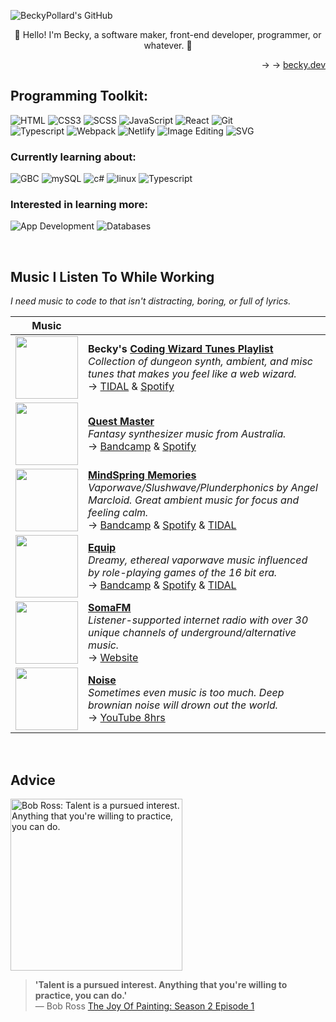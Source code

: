 ![BeckyPollard's GitHub](https://user-images.githubusercontent.com/52248161/173162730-269a86f8-156a-4829-9a62-8df18a09585e.png)
<p align="center">🩵 Hello! I'm Becky, a software maker, front-end developer, programmer, or whatever. 💙</p>
  
<!--<p align="right">→ → <a href='https://becky.dev/resume'>View my Résumé</a></p>-->
<p align="right">→ → <a href='https://becky.dev/'>becky.dev</a></p>

## Programming Toolkit:
![HTML](https://github.com/user-attachments/assets/645d9b53-8358-4b15-99f6-773e167d90bf)
![CSS3](https://github.com/user-attachments/assets/c6c8dddb-7877-4608-9d08-edf3dcc16d21)
![SCSS](https://github.com/user-attachments/assets/915c25d4-9329-41e7-ba1f-d7311a091324)
![JavaScript](https://github.com/user-attachments/assets/ca6b02a6-5477-4909-88d7-1ec2944b91a6)
![React](https://github.com/user-attachments/assets/0028ce4b-3e52-4e3c-b580-b6155d8b29b8)
![Git](https://github.com/user-attachments/assets/df638072-41f3-41fb-9154-d5d6eb3d202c)<br>
![Typescript](https://github.com/user-attachments/assets/8979b3f2-74e4-4bfb-a325-5437a6ebd341)
![Webpack](https://github.com/user-attachments/assets/4cabb506-e1ee-459d-959d-db5d725f83f4)
![Netlify](https://github.com/user-attachments/assets/26dee1ab-649b-4f40-807a-d2831cf7d46e)
![Image Editing](https://github.com/user-attachments/assets/4c3499f8-b3d3-476f-ae8e-4f7939e84e4a)
![SVG](https://github.com/user-attachments/assets/581f76f4-b911-48ad-a4bd-733a6f8e0d91)

### Currently learning about:
![GBC](https://github.com/user-attachments/assets/1148ac28-cf20-4b63-a167-af52346a31b9)
![mySQL](https://github.com/user-attachments/assets/f8404ed2-2542-4310-b4ed-e300c9a111fa)
![c#](https://github.com/user-attachments/assets/0d3beb34-33ef-4b6d-95a6-ef83512f9a69)
![linux](https://github.com/user-attachments/assets/887c5b76-5028-4903-9332-16d64e50af9b)
![Typescript](https://github.com/user-attachments/assets/8979b3f2-74e4-4bfb-a325-5437a6ebd341)

### Interested in learning more:
![App Development](https://github.com/user-attachments/assets/0237d225-e648-4730-9cfd-9741dbd12278)
![Databases](https://github.com/user-attachments/assets/6738c01c-5880-480a-87ad-08c25fa735a3)

<br>

## Music I Listen To While Working
_I need music to code to that isn't distracting, boring, or full of lyrics._

| Music |                          |
| ----- | ------------------------ |
| <a title='My coding (wizard) focus playlist' href="https://tidal.com/browse/playlist/e74e165e-6b9d-444f-8f1e-9d7a9435f812"><img src="https://user-images.githubusercontent.com/52248161/153249468-72d5d9a2-004f-4a3b-ae18-fb5648d039fd.jpg" width='100px'></a> | **Becky's [Coding Wizard Tunes Playlist](https://tidal.com/browse/playlist/e74e165e-6b9d-444f-8f1e-9d7a9435f812)**<br>_Collection of dungeon synth, ambient, and misc tunes that makes you feel like a web wizard._<br>→ [TIDAL](https://tidal.com/browse/playlist/e74e165e-6b9d-444f-8f1e-9d7a9435f812) & [Spotify](https://open.spotify.com/playlist/4d8XIbP8SJt04YZThviIzj) |
| <a title='Artist: Quest Master' href="https://questmaster.bandcamp.com/"><img src="https://f4.bcbits.com/img/a3998820157_16.jpg" width='100px'></a> | **[Quest Master](https://questmaster.bandcamp.com/)**<br>_Fantasy synthesizer music from Australia._<br>→ [Bandcamp](https://questmaster.bandcamp.com/) & [Spotify](https://open.spotify.com/artist/0gv0gpgHfyolSrapq8d4Kp) |
| <a title='Artist: MindSpring Memories' href="https://mindspringmemories.bandcamp.com/"><img src="https://f4.bcbits.com/img/a2861092947_16.jpg" width='100px'></a> | **[MindSpring Memories](https://mindspringmemories.bandcamp.com/)**<br>_Vaporwave/Slushwave/Plunderphonics by Angel Marcloid. Great ambient music for focus and feeling calm._<br>→ [Bandcamp](https://mindspringmemories.bandcamp.com/) & [Spotify](https://open.spotify.com/artist/1dAnRR4DknhrKRSITF8xSr) & [TIDAL](https://tidal.com/browse/artist/9434092) |
| <a title='Artist: Equip' href='https://equip100p.bandcamp.com/'><img src='https://f4.bcbits.com/img/a0937333337_10.jpg' width='100px'></a> | **[Equip](https://equip100p.bandcamp.com/)**<br>_Dreamy, ethereal vaporwave music influenced by role-playing games of the 16 bit era._<br>→ [Bandcamp](https://equip100p.bandcamp.com/) & [Spotify](https://open.spotify.com/artist/3IOhNbmcUbaMuJkmyfkfE0) & [TIDAL](https://tidal.com/browse/album/164460971)
| <a title='SomaFM' href='https://somafm.com/'><img src='https://github.com/user-attachments/assets/37fec358-53b4-49b4-b98f-aa9cbb94a782' width='100px'></a> | **[SomaFM](https://somafm.com/)**<br>_Listener-supported internet radio with over 30 unique channels of underground/alternative music._<br>→ [Website](https://somafm.com/)
| <a title='Noise' href='https://www.youtube.com/embed/RqzGzwTY-6w?si=bs-qOXrHgy_MaNtl'><img src="https://github.com/user-attachments/assets/2ed48b2c-19fa-4ede-bb34-a210ce100889" width='100px'></a> | **[Noise](https://en.wikipedia.org/wiki/Colors_of_noise#Brownian_noise)**<br>_Sometimes even music is too much. Deep brownian noise will drown out the world._<br>→ [YouTube 8hrs](https://www.youtube.com/embed/RqzGzwTY-6w?si=bs-qOXrHgy_MaNtl)
<br>



## Advice
<a href="https://youtu.be/GARWowi0QXI?t=766"><img src="https://user-images.githubusercontent.com/52248161/173162491-45d19907-dfa6-4a27-abb1-1df6518482d9.gif" alt="Bob Ross: Talent is a pursued interest. Anything that you're willing to practice, you can do." width="275px"></a>
> **'Talent is a pursued interest. Anything that you're willing to practice, you can do.'**<br>
>   — Bob Ross [The Joy Of Painting: Season 2 Episode 1](https://youtu.be/GARWowi0QXI?t=766)
